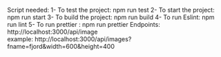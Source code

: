 Script needed:
    1- To test the project: npm run test
    2- To start the project: npm run start
    3- To build the project: npm run build
    4- To run Eslint: npm run lint
    5- To run prettier : npm run prettier
Endpoints:
    http://localhost:3000/api/image  
    example: http://localhost:3000/api/images?fname=fjord&width=600&height=400

